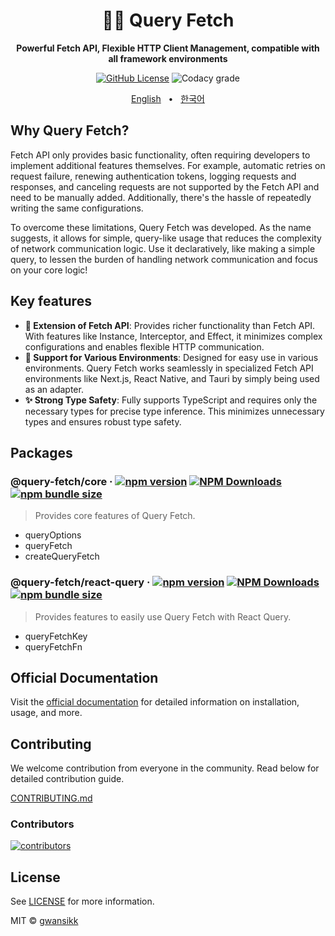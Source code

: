 <div align="center">

<h1>🔌🌐 Query Fetch</h1>
<p><b>Powerful Fetch API, Flexible HTTP Client Management, compatible with all framework environments</b></p>

[![GitHub License](https://img.shields.io/github/license/gwansikk/query-fetch?labelColor=black&color=black)](https://github.com/gwansikk/query-fetch?tab=MIT-1-ov-file)
![Codacy grade](https://img.shields.io/codacy/grade/bf89208f2e9f4590832d09131dd207c2?logo=codacy&labelColor=black&color=black)

[English](https://github.com/gwansikk/query-fetch/blob/main/README.md)
&nbsp;&nbsp;•&nbsp;&nbsp;
[한국어](https://github.com/gwansikk/query-fetch/blob/main/README-ko_kr.md)

</div>

## Why Query Fetch?

Fetch API only provides basic functionality, often requiring developers to implement additional features themselves. For example, automatic retries on request failure, renewing authentication tokens, logging requests and responses, and canceling requests are not supported by the Fetch API and need to be manually added. Additionally, there's the hassle of repeatedly writing the same configurations.

To overcome these limitations, Query Fetch was developed. As the name suggests, it allows for simple, query-like usage that reduces the complexity of network communication logic. Use it declaratively, like making a simple query, to lessen the burden of handling network communication and focus on your core logic!

## Key features

- **🧰 Extension of Fetch API**: Provides richer functionality than Fetch API. With features like Instance, Interceptor, and Effect, it minimizes complex configurations and enables flexible HTTP communication.
- **🧩 Support for Various Environments**: Designed for easy use in various environments. Query Fetch works seamlessly in specialized Fetch API environments like Next.js, React Native, and Tauri by simply being used as an adapter.
- **✨ Strong Type Safety**: Fully supports TypeScript and requires only the necessary types for precise type inference. This minimizes unnecessary types and ensures robust type safety.

## Packages

### @query-fetch/core &middot; [![npm version](https://img.shields.io/npm/v/@query-fetch/core?color=black&labelColor=black&logo=npm)](https://www.npmjs.com/package/@query-fetch/core) [![NPM Downloads](https://img.shields.io/npm/dm/%40query-fetch%2Fcore?labelColor=black&color=black)](https://www.npmjs.com/package/@query-fetch/core) [![npm bundle size](https://img.shields.io/bundlephobia/min/@query-fetch/core?color=black&labelColor=black)](https://bundlephobia.com/package/@query-fetch/core)

> Provides core features of Query Fetch.

- queryOptions
- queryFetch
- createQueryFetch

### @query-fetch/react-query &middot; [![npm version](https://img.shields.io/npm/v/@query-fetch/react-query?color=black&labelColor=black&logo=npm)](https://www.npmjs.com/package/@query-fetch/react-query) [![NPM Downloads](https://img.shields.io/npm/dm/%40query-fetch%2Freact-query?labelColor=black&color=black)](https://www.npmjs.com/package/@query-fetch/react-query) [![npm bundle size](https://img.shields.io/bundlephobia/min/@query-fetch/react-query?color=black&labelColor=black)](https://bundlephobia.com/package/@query-fetch/react-query)

> Provides features to easily use Query Fetch with React Query.

- queryFetchKey
- queryFetchFn

## Official Documentation

Visit the [official documentation](https://query-fetch.gwansik.dev) for detailed information on installation, usage, and more.

## Contributing

We welcome contribution from everyone in the community. Read below for detailed contribution guide.

[CONTRIBUTING.md](https://github.com/gwansikk/query-fetch/blob/main/CONTREIBUTING.md)

### Contributors

[![contributors](https://contrib.rocks/image?repo=gwansikk/query-fetch)](https://github.com/gwansikk/query-fetch/contributors)

## License

See [LICENSE](https://github.com/gwansikk/query-fetch/blob/main/LICENSE) for more information.

MIT © [gwansikk](https://github.com/gwansikk)
